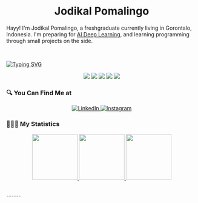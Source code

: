 <h1 align="center">
  <b>Jodikal Pomalingo</b>
</h1>

Hayy! I'm Jodikal Pomalingo, a freshgraduate currently living in Gorontalo, Indonesia. I'm preparing for 
<a href="#">AI Deep Learning</a>, and learning programming through small projects  on the side.

<br>

[![Typing SVG](https://readme-typing-svg.herokuapp.com/?color=e4dc5c&lines=Welcome%20to%20my%20Github%20Repo's;Data%20Science%20Enthusiast;less%20is%20better)](https://git.io/typing-svg)


<p>
<div align="center">
  <img src="https://img.shields.io/badge/-HTML-c58545?style=for-the-badge&logo=html5&logoColor=c58545&labelColor=282828">
  <img src="https://img.shields.io/badge/-CSS-d1a01f?style=for-the-badge&logo=css3&logoColor=d1a01f&labelColor=282828">
  <img src="https://img.shields.io/badge/-PHP-474a8a?style=for-the-badge&logo=php&logoColor=474a8a&labelColor=282828">
  <img src="https://img.shields.io/badge/-Python-98b982?style=for-the-badge&logo=python&logoColor=98b982&labelColor=282828">
  <img src="https://img.shields.io/badge/-Swift-f05138?style=for-the-badge&logo=swift&logoColor=f05138&labelColor=282828">
</div>
</p>

### 🔍 You Can Find Me at 
<p> 
  <div align="center">
    <a href="https://www.linkedin.com/in/jodikal-pomalingo/" target="_blank">
      <img alt="LinkedIn" src="https://img.shields.io/badge/linkedin-%230077B5.svg?&style=for-the-badge&logo=linkedin&logoColor=white" />
    </a> 
    <a href="https://www.instagram.com/jpomalingo/" target="_blank">
      <img alt="Instagram" src="https://img.shields.io/badge/instagram-%23E4405F.svg?&style=for-the-badge&logo=instagram&logoColor=white" />
    </a> 
   </div>
</p>

### 🚴🏼‍♂️ My Statistics
<p>
  <div align= "center">
    <a href="https://github.com/jpomalingo/">
      <img height="120px" src="https://github-readme-stats-eight-theta.vercel.app/api/top-langs/?username=jpomalingo&layout=compact&langs_count=8&theme=javascript&hide_border=true"/>
      <img height="120px" src="https://github-readme-streak-stats.herokuapp.com/?user=jpomalingo&theme=yeblu&hide_border=true" />
      <img height="120px" src="https://github-readme-stats.vercel.app/api?username=jpomalingo&show_icons=true&theme=javascript&hide_border=true" />
    </a>
   </div>
</p>
<br>
------
